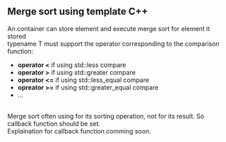 ## Merge sort using template C++<br/>
An container can store element and execute merge sort for element it stored<br/>
typename T must support the operator corresponding to the comparison function:<br/>
- **operator <** if using std::less compare
- **operator >** if using std::greater compare
- **operator <=** if using std::less_equal compare
- **opreator >=** if using std::greater_equal compare
- ...<br/><br/>

Merge sort often using for its sorting operation, not for its result. So callback function should be set.<br/>
Explaination for callback function comming soon.
